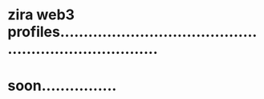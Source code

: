 # zira web3 profiles..........................................................................
# soon................

